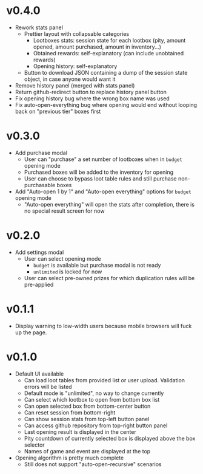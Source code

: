 # v0.4.0

- Rework stats panel
    - Prettier layout with collapsable categories
        - Lootboxes stats: session state for each lootbox (pity, amount opened, amount purchased, amount in
          inventory...)
        - Obtained rewards: self-explanatory (can include unobtained rewards)
        - Opening history: self-explanatory
    - Button to download JSON containing a dump of the session state object, in case anyone would want it
- Remove history panel (merged with stats panel)
- Return github-redirect button to replace history panel button
- Fix opening history bug where the wrong box name was used
- Fix auto-open-everything bug where opening would end without looping back on "previous tier" boxes first

# v0.3.0

- Add purchase modal
    - User can "purchase" a set number of lootboxes when in `budget` opening mode
    - Purchased boxes will be added to the inventory for opening
    - User can choose to bypass loot table rules and still purchase non-purchasable boxes
- Add "Auto-open 1 by 1" and "Auto-open everything" options for `budget` opening mode
    - "Auto-open everything" will open the stats after completion, there is no special result screen for now

# v0.2.0

- Add settings modal
    - User can select opening mode
        - `budget` is available but purchase modal is not ready
        - `unlimited` is locked for now
    - User can select pre-owned prizes for which duplication rules will be pre-applied

# v0.1.1

- Display warning to low-width users because mobile browsers will fuck up the page.

# v0.1.0

- Default UI available
    - Can load loot tables from provided list or user upload. Validation errors will be listed
    - Default mode is "unlimited", no way to change currently
    - Can select which lootbox to open from bottom box list
    - Can open selected box from bottom-center button
    - Can reset session from bottom-right
    - Can show session stats from top-left button panel
    - Can access github repository from top-right button panel
    - Last opening result is displayed in the center
    - Pity countdown of currently selected box is displayed above the box selector
    - Names of game and event are displayed at the top
- Opening algorithm is pretty much complete
    - Still does not support "auto-open-recursive" scenarios
